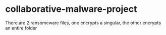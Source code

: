 # collaborative-malware-project
There are 2 ransomeware files, one encrypts a singular, the other encrypts an entire folder
